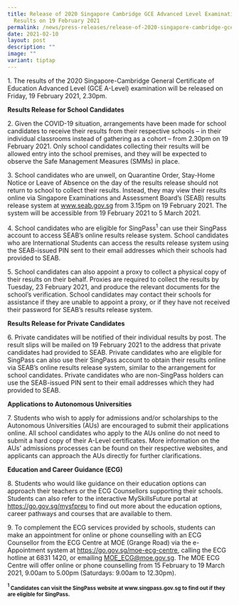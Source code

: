 ```yaml
---
title: Release of 2020 Singapore Cambridge GCE Advanced Level Examination
  Results on 19 February 2021
permalink: /news/press-releases/release-of-2020-singapore-cambridge-gce-a-level-examination-results/
date: 2021-02-10
layout: post
description: ""
image: ""
variant: tiptap
---
```

<p>1. The results of the 2020 Singapore-Cambridge General Certificate of
Education Advanced Level (GCE A-Level) examination will be released on
Friday, 19 February 2021, 2.30pm.</p>
<p><strong>Results Release for School Candidates</strong>
</p>
<p>2. Given the COVID-19 situation, arrangements have been made for school
candidates to receive their results from their respective schools – in
their individual classrooms instead of gathering as a cohort – from 2.30pm
on 19 February 2021. Only school candidates collecting their results will
be allowed entry into the school premises, and they will be expected to
observe the Safe Management Measures (SMMs) in place.</p>
<p>3. School candidates who are unwell, on Quarantine Order, Stay-Home Notice
or Leave of Absence on the day of the results release should not return
to school to collect their results. Instead, they may view their results
online via Singapore Examinations and Assessment Board’s (SEAB) results
release system at <a href="https://www.seab.gov.sg/" rel="noopener noreferrer nofollow" target="_blank"><u>www.seab.gov.sg</u></a> from 3.15pm on
19 February 2021. The system will be accessible from 19 February 2021 to
5 March 2021.</p>
<p>4. School candidates who are eligible for SingPass<sup>1</sup> can use
their SingPass account to access SEAB’s online results release system.
School candidates who are International Students can access the results
release system using the SEAB-issued PIN sent to their email addresses
which their schools had provided to SEAB.</p>
<p>5. School candidates can also appoint a proxy to collect a physical copy
of their results on their behalf. Proxies are required to collect the results
by Tuesday, 23 February 2021, and produce the relevant documents for the
school’s verification. School candidates may contact their schools for
assistance if they are unable to appoint a proxy, or if they have not received
their password for SEAB’s results release system.</p>
<p><strong>Results Release for Private Candidates</strong>
</p>
<p>6. Private candidates will be notified of their individual results by
post. The result slips will be mailed on 19 February 2021 to the address
that private candidates had provided to SEAB. Private candidates who are
eligible for SingPass can also use their SingPass account to obtain their
results online via SEAB’s online results release system, similar to the
arrangement for school candidates. Private candidates who are non-SingPass
holders can use the SEAB-issued PIN sent to their email addresses which
they had provided to SEAB.</p>
<p><strong>Applications to Autonomous Universities</strong>
</p>
<p>7. Students who wish to apply for admissions and/or scholarships to the
Autonomous Universities (AUs) are encouraged to submit their applications
online. All school candidates who apply to the AUs online do not need to
submit a hard copy of their A-Level certificates. More information on the
AUs’ admissions processes can be found on their respective websites, and
applicants can approach the AUs directly for further clarifications.</p>
<p><strong>Education and Career Guidance (ECG)</strong>
</p>
<p>8. Students who would like guidance on their education options can approach
their teachers or the ECG Counsellors supporting their schools. Students
can also refer to the interactive MySkillsFuture portal at <a href="https://go.gov.sg/mysfpreu" rel="noopener noreferrer nofollow" target="_blank"><u>https://go.gov.sg/mysfpreu</u></a> to
find out more about the education options, career pathways and courses
that are available to them.</p>
<p>9. To complement the ECG services provided by schools, students can make
an appointment for online or phone counselling with an ECG Counsellor from
the ECG Centre at MOE (Grange Road) via the e-Appointment system at <a href="https://go.gov.sg/moe-ecg-centre" rel="noopener noreferrer nofollow" target="_blank"><u>https://go.gov.sg/moe-ecg-centre</u></a>,
calling the ECG hotline at 6831 1420, or emailing <a href="MOE_ECG@moe.gov.sg" rel="noopener noreferrer nofollow" target="_blank"><u>MOE_ECG@moe.gov.sg</u></a>. The MOE ECG Centre
will offer online or phone counselling from 15 February to 19 March 2021,
9.00am to 5.00pm (Saturdays: 9.00am to 12.30pm).</p>
<p><strong><sup><sub>1</sub></sup><sub> Candidates can visit the SingPass website at www.singpass.gov.sg to find out if they are eligible for SingPass.</sub></strong>
</p>
<p></p>